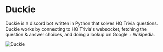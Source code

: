 # Duckie
Duckie is a discord bot written in Python that solves HQ Trivia questions. Duckie works by connecting to HQ Trivia's websocket, fetching the question & answer choices, and doing a lookup on Google + Wikipedia.



![Duckie](https://cdn.discordapp.com/avatars/457075263377899521/9000264f1703a96b9ba0de74f8c0a31c.png?size=128)
